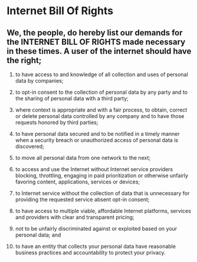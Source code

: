 # Internet Bill Of Rights

## We, the people, do hereby list our demands for the INTERNET BILL OF RIGHTS made necessary in these times.  A user of the internet should have the right;

1. to have access to and knowledge of all collection and uses of personal data by companies;

2. to opt-in consent to the collection of personal data by any party and to the sharing of personal data with a third party;

3. where context is appropriate and with a fair process, to obtain, correct or delete personal data controlled by any company and to have those requests honored by third parties;

4. to have personal data secured and to be notified in a timely manner when a security breach or unauthorized access of personal data is discovered;

5. to move all personal data from one network to the next;

6. to access and use the Internet without Internet service providers blocking, throttling, engaging in paid prioritization or otherwise unfairly favoring content, applications, services or devices;

7. to Internet service without the collection of data that is unnecessary for providing the requested service absent opt-in consent;

8. to have access to multiple viable, affordable Internet platforms, services and providers with clear and transparent pricing;

9. not to be unfairly discriminated against or exploited based on your personal data; and

10. to have an entity that collects your personal data have reasonable business practices and accountability to protect your privacy.
